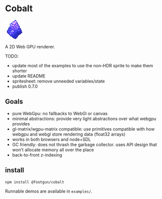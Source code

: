 # Cobalt

![A chunk of cobalt](cobaltx2.png)

A 2D Web GPU renderer.


TODO:
* update most of the examples to use the non-HDR sprite to make them shorter
* update README
* spritesheet: remove unneeded variables/state
* publish 0.7.0


## Goals

* pure WebGpu: no fallbacks to WebGl or canvas
* minimal abstractions: provide very light abstractions over what webgpu provides
* gl-matrix/wgpu-matrix compatible: use primitives compatible with how webgpu and webgl store rendering data (float32 arrays)
* works in both browsers and node+SDL
* GC friendly: does not thrash the garbage collector. uses API design that won't allocate memory all over the place
* back-to-front z-indexing


## install

```bash
npm install @footgun/cobalt
```

Runnable demos are available in `examples/`.
